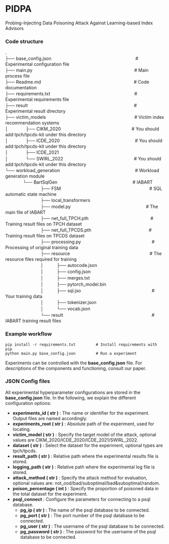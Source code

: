 # PIDPA
Probing-Injecting Data Poisoning Attack Against Learning-based Index Advisors

### Code structure
.  
├── base_config.json　　　　　　　　　　　　　　　　　　　# Experimental configuration file  
├── main.py　　　　　　　　　　　　　　　　　　　　　　　# Main process file  
├── Readme.md　　　　　　　　　　　　　　　　　　　　　# Code documentation  
├── requirements.txt　　　　　　　　　　　　　　　　　　　# Experimental requirements file  
├── result　　　　　　　　　　　　　　　　　　　　　　　　# Experimental result directory  
├── victim_models　　　　　　　　　　　　　　　　　　　　# Victim index recommendation systems  
│　　　　├── CIKM_2020　　　　　　　　　　　　　　　　# You should add tpch/tpcds-kit under this directory  
│　　　　├── ICDE_2020　　　　　　　　　　　　　　　　　# You should add tpch/tpcds-kit under this directory  
│　　　　├── ICDE_2021  
│　　　　└── SWIRL_2022　　　　　　　　　　　　　　　　# You should add tpch/tpcds-kit under this directory  
└── workload_generation　　　　　　　　　　　　　　　　　# Workload generation module  
　　　　└── BartSqlGen　　　　　　　　　　　　　　　　　# IABART  
　　　　　　　　├── FSM　　　　　　　　　　　　　　　　　　　　# SQL automatic state machine  
　　　　　　　　├── local_transformers		   
　　　　　　　　├── model.py　　　　　　　　　　　　　　　　　# The main file of IABART  
　　　　　　　　├── net_full_TPCH.pth　　　　　　　　　　　　　　# Training result files on TPCH dataset  
　　　　　　　　├── net_full_TPCDS.pth　　　　　　　　　　　　　# Training result files on TPCDS dataset  
　　　　　　　　├── processing.py　　　　　　　　　　　　　　　　# Processing of original training data  
　　　　　　　　├── resource　　　　　　　　　　　　　　　　　　# The resource files required for training  
　　　　　　　　│　　　├── autocode.json  
　　　　　　　　│　　　├── config.json  
　　　　　　　　│　　　├── merges.txt  
　　　　　　　　│　　　├── pytorch_model.bin  
　　　　　　　　│　　　├── sql.jso　　　　　　　　　　　　　　　　# Your training data  
　　　　　　　　│　　　├── tokenizer.json  
　　　　　　　　│　　　└── vocab.json  
　　　　　　　　└── result　　　　　　　　　　　　　　　　　　　　# IABART training result files  


### Example workflow

```
pip install -r requirements.txt         # Install requirements with pip
python main.py base_config.json         # Run a experiment
```

Experiments can be controlled with the **base_config.json** file. For descriptions of the components and functioning, consult our paper.



### JSON Config files

All experimental hyperparameter configurations are stored in the **base_config.json** file. In the following, we explain the different configuration options:

* **experiments_id ( str )** : The name or identifier for the experiment. Output files are named accordingly.
* **experiments_root ( str )** : Absolute path of the experiment, used for locating.
* **victim_model ( str )** : Specify the target model of the attack, optional values are CIKM_2020/ICDE_2020/ICDE_2021/SWIRL_2022.
* **dataset ( str )** : Select the dataset for the experiment, optional types are tpch/tpcds.
* **result_path ( str )** : Relative path where the experimental results file is stored.
* **logging_path ( str )** : Relative path where the experimental log file is stored.
* **attack_method ( str )** : Specify the attack method for evaluation, optional values are: not_ood/bad/suboptimal/bad&suboptimal/random.
* **poison_percentage ( int )** : Specify the proportion of poisoned data in the total dataset for the experiment.
* **psql_connect** : Configure the parameters for connecting to a psql database.
  * **pg_ip ( str )** : The name of the psql database to be connected.
  * **pg_port ( str )** : The port number of the psql database to be connected.
  * **pg_user ( str )** : The username of the psql database to be connected.
  * **pg_password ( str )** : The password for the username of the psql database to be connected.

